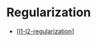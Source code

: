 # Regularization

- [[l1-l2-regularization]]

[//begin]: # "Autogenerated link references for markdown compatibility"
[l1-l2-regularization]: l1-l2-regularization.md "L1 L2 Regularization"
[//end]: # "Autogenerated link references"